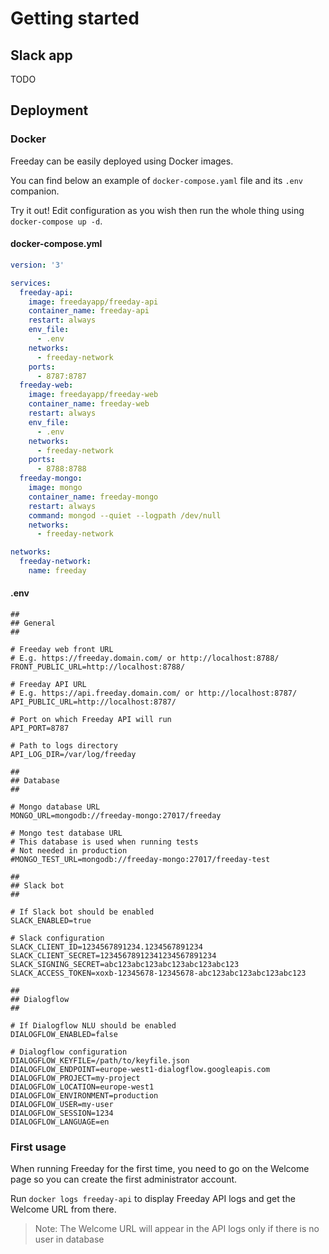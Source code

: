 # Getting started

## Slack app

TODO

## Deployment

### Docker

Freeday can be easily deployed using Docker images.

You can find below an example of `docker-compose.yaml` file and its `.env` companion.

Try it out! Edit configuration as you wish then run the whole thing using `docker-compose up -d`.

#### docker-compose.yml

```yaml
version: '3'

services:
  freeday-api:
    image: freedayapp/freeday-api
    container_name: freeday-api
    restart: always
    env_file:
      - .env
    networks:
      - freeday-network
    ports:
      - 8787:8787
  freeday-web:
    image: freedayapp/freeday-web
    container_name: freeday-web
    restart: always
    env_file:
      - .env
    networks:
      - freeday-network
    ports:
      - 8788:8788
  freeday-mongo:
    image: mongo
    container_name: freeday-mongo
    restart: always
    command: mongod --quiet --logpath /dev/null
    networks:
      - freeday-network

networks:
  freeday-network:
    name: freeday
```

#### .env

```shell
##
## General
##

# Freeday web front URL
# E.g. https://freeday.domain.com/ or http://localhost:8788/
FRONT_PUBLIC_URL=http://localhost:8788/

# Freeday API URL
# E.g. https://api.freeday.domain.com/ or http://localhost:8787/
API_PUBLIC_URL=http://localhost:8787/

# Port on which Freeday API will run
API_PORT=8787

# Path to logs directory
API_LOG_DIR=/var/log/freeday

##
## Database
##

# Mongo database URL
MONGO_URL=mongodb://freeday-mongo:27017/freeday

# Mongo test database URL
# This database is used when running tests
# Not needed in production
#MONGO_TEST_URL=mongodb://freeday-mongo:27017/freeday-test

##
## Slack bot
##

# If Slack bot should be enabled
SLACK_ENABLED=true

# Slack configuration
SLACK_CLIENT_ID=1234567891234.1234567891234
SLACK_CLIENT_SECRET=12345678912341234567891234
SLACK_SIGNING_SECRET=abc123abc123abc123abc123abc123
SLACK_ACCESS_TOKEN=xoxb-12345678-12345678-abc123abc123abc123abc123

##
## Dialogflow
##

# If Dialogflow NLU should be enabled
DIALOGFLOW_ENABLED=false

# Dialogflow configuration
DIALOGFLOW_KEYFILE=/path/to/keyfile.json
DIALOGFLOW_ENDPOINT=europe-west1-dialogflow.googleapis.com
DIALOGFLOW_PROJECT=my-project
DIALOGFLOW_LOCATION=europe-west1
DIALOGFLOW_ENVIRONMENT=production
DIALOGFLOW_USER=my-user
DIALOGFLOW_SESSION=1234
DIALOGFLOW_LANGUAGE=en
```

### First usage

When running Freeday for the first time, you need to go on the Welcome page so you can create the first administrator account.

Run `docker logs freeday-api` to display Freeday API logs and get the Welcome URL from there.

> Note: The Welcome URL will appear in the API logs only if there is no user in database
